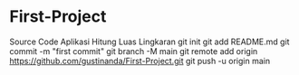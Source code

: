 # First-Project
Source Code Aplikasi Hitung Luas Lingkaran
git init
git add README.md
git commit -m "first commit"
git branch -M main
git remote add origin https://github.com/gustinanda/First-Project.git
git push -u origin main
